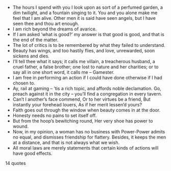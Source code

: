  - The hours I spend with you I look upon as sort of a perfumed garden, a dim twilight, and a fountain singing to it. You and you alone make me feel that I am alive. Other men it is said have seen angels, but I have seen thee and thou art enough.
 - I am rich beyond the dreams of avarice.
 - If I am asked ‘what is good?’ my answer is that good is good, and that is the end of the matter.
 - The lot of critics is to be remembered by what they failed to understand.
 - Beauty has wings, and too hastily flies, and love, unrewarded, soon sickens and dies.
 - I’ll tell thee what it says; it calls me villain, a treacherous husband, a cruel father, a false brother; one lost to nature and her charities; or to say all in one short word, it calls me – Gamester.
 - I am free in performing an action if I could have done otherwise if I had chosen to.
 - Ay, rail at gaming – ’tis a rich topic, and affords noble declamation. Go, preach against it in the city – you’ll find a congregation in every tavern.
 - Can’t I another’s face commend, Or to her virtues be a friend, But instantly your forehead louers, As if her merit lessen’d yours?
 - Faith goes out through the window when beauty comes in at the door.
 - Honesty needs no pains to set itself off.
 - But from the hoop’s bewitching round, Her very shoe has power to wound.
 - Now, in my opinion, a woman has no business with Power-Power admits no equal, and dismisses friendship for flattery. Besides, it keeps the men at a distance, and that is not always what we wish.
 - All moral laws are merely statements that certain kinds of actions will have good effects.

14 quotes